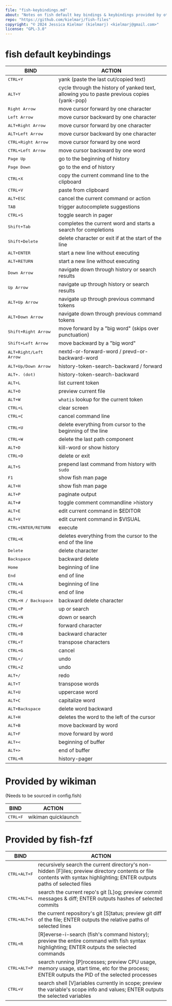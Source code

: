 ```yaml
---
file: "fish-keybindings.md"
about: "Notes on fish default key bindings & keybindings provided by other programs for integration with fish"
repo: "https://github.com/kielmarj/fish-files"
copyright: "© 2024 Jessica Kielmar (kielmarj) <kielmarj@gmail.com>"
license: "GPL-3.0"
---
```


# fish default keybindings

|BIND|ACTION|
|---|---|
|<kbd>CTRL+Y|yank (paste the last cut/copied text)|
|<kbd>ALT+Y|cycle through the history of yanked text, allowing you to paste previous copies (yank-pop)|
|<kbd>Right Arrow|move cursor forward by one character|
|<kbd>Left Arrow|move cursor backward by one character|
|<kbd>ALT+Right Arrow|move cursor forward by one character|
|<kbd>ALT+Left Arrow|move cursor backward by one character|
|<kbd>CTRL+Right Arrow|move cursor forward by one word|
|<kbd>CTRL+Left Arrow|move cursor backward by one word|
|<kbd>Page Up|go to the beginning of history|
|<kbd>Page Down|go to the end of history|
|<kbd>CTRL+X|copy the current command line to the clipboard|
|<kbd>CTRL+V|paste from clipboard|
|<kbd>ALT+ESC|cancel the current command or action|
|<kbd>TAB|trigger autocomplete suggestions|
|<kbd>CTRL+S|toggle search in pager|
|<kbd>Shift+Tab|completes the current word and starts a search for completions|
|<kbd>Shift+Delete|delete character or exit if at the start of the line|
|<kbd>ALT+ENTER|start a new line without executing|
|<kbd>ALT+RETURN|start a new line without executing|
|<kbd>Down Arrow|navigate down through history or search results|
|<kbd>Up Arrow|navigate up through history or search results|
|<kbd>ALT+Up Arrow|navigate up through previous command tokens|
|<kbd>ALT+Down Arrow|navigate down through previous command tokens|
|<kbd>Shift+Right Arrow|move forward by a "big word" (skips over punctuation)|
|<kbd>Shift+Left Arrow|move backward by a "big word"|
|<kbd>ALT+Right/Left Arrow|nextd-or-forward-word / prevd-or-backward-word|
|<kbd>ALT+Up/Down Arrow|history-token-search-backward / forward|
|<kbd>ALT+. (dot)|history-token-search-backward|
|<kbd>ALT+L|list current token|
|<kbd>ALT+O|preview current file|
|<kbd>ALT+W|`whatis` lookup for the current token|
|<kbd>CTRL+L|clear screen|
|<kbd>CTRL+C|cancel command line|
|<kbd>CTRL+U|delete everything from cursor to the beginning of the line|
|<kbd>CTRL+W|delete the last path component|
|<kbd>ALT+D|kill-word or show history|
|<kbd>CTRL+D|delete or exit|
|<kbd>ALT+S|prepend last command from history with `sudo`|
|<kbd>F1|show fish man page|
|<kbd>ALT+H|show fish man page|
|<kbd>ALT+P|paginate output|
|<kbd>ALT+#|toggle comment commandline >history|
|<kbd>ALT+E|edit current command in $EDITOR|
|<kbd>ALT+V|edit current command in $VISUAL|
|<kbd>CTRL+ENTER/RETURN|execute|
|<kbd>CTRL+K|deletes everything from the cursor to the end of the line|
|<kbd>Delete|delete character|
|<kbd>Backspace|backward delete|
|<kbd>Home|beginning of line|
|<kbd>End|end of line|
|<kbd>CTRL+A|beginning of line|
|<kbd>CTRL+E|end of line|
|<kbd>CTRL+H / Backspace|backward delete character|
|<kbd>CTRL+P|up or search|
|<kbd>CTRL+N|down or search|
|<kbd>CTRL+F|forward character|
|<kbd>CTRL+B|backward character|
|<kbd>CTRL+T|transpose characters|
|<kbd>CTRL+G|cancel|
|<kbd>CTRL+/|undo|
|<kbd>CTRL+Z|undo|
|<kbd>ALT+/|redo|
|<kbd>ALT+T|transpose words|
|<kbd>ALT+U|uppercase word|
|<kbd>ALT+C|capitalize word|
|<kbd>ALT+Backspace|delete word backward|
|<kbd>ALT+H|deletes the word to the left of the cursor|
|<kbd>ALT+B|move backward by word|
|<kbd>ALT+F|move forward by word|
|<kbd>ALT+<|beginning of buffer|
|<kbd>ALT+>|end of buffer|
|<kbd>CTRL+R|history-pager|

# Provided by wikiman
(Needs to be sourced in config.fish)

|BIND|ACTION|
|---|---|
|<kbd>CTRL+F|wikiman quicklaunch|

# Provided by fish-fzf

|BIND|ACTION|
|---|---|
|<kbd>CTRL+ALT+F|recursively search the current directory's non-hidden [F]iles; preview directory contents or file contents with syntax highlighting; ENTER outputs paths of selected files|
|<kbd>CTRL+ALT+L|search the current repo's git [L]og; preview commit messages & diff; ENTER outputs hashes of selected commits|
|<kbd>CTRL+ALT+S|the current repository's git [S]tatus; preview git diff of the file; ENTER outputs the relative paths of selected lines|
|<kbd>CTRL+R|[R]everse-i-search (fish's command history); preview the entire command with fish syntax highlighting; ENTER outputs the selected commands|
|<kbd>CTRL+ALT+P|search running [P]rocesses; preview CPU usage, memory usage, start time, etc for the process; ENTER outputs the PID of the selected processes|
|<kbd>CTRL+V|search shell [V]ariables currently in scope; preview the variable's scope info and values; ENTER outputs the selected variables|
